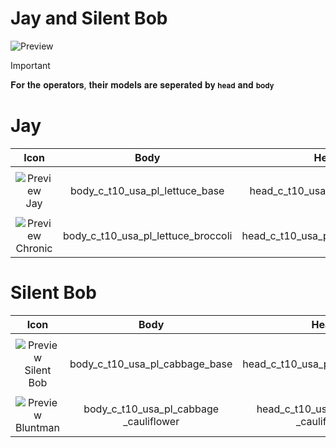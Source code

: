 # Jay and Silent Bob
![Preview](https://static.wikia.nocookie.net/fictionalcrossover/images/c/c7/Jay_%26_Silent_Bob_logo.png/revision/latest?cb=20190504225005)

> [!IMPORTANT]
> 
> 𝐅𝐨𝐫 𝐭𝐡𝐞 𝐨𝐩𝐞𝐫𝐚𝐭𝐨𝐫𝐬, 𝐭𝐡𝐞𝐢𝐫 𝐦𝐨𝐝𝐞𝐥𝐬 𝐚𝐫𝐞 𝐬𝐞𝐩𝐞𝐫𝐚𝐭𝐞𝐝 𝐛𝐲 `𝐡𝐞𝐚𝐝` 𝐚𝐧𝐝 `𝐛𝐨𝐝𝐲`
>

# Jay

| Icon | Body | Head | Arms
| :--: | :--: | :--: | :--:
| | | | | 
| ![Preview](https://stockpile.detonated.com/static/bundle_images/resized/bo6cac0167d816be9450cb3f4fd1bd23f3d5d567e3d181842d24563aee2c58d0355_large.webp) <br>Jay | body_c_t10_usa_pl_lettuce_base | head_c_t10_usa_pl_lettuce_base | vm_c_t10_usa_pl_lettuce_base |
| | | | | 
| ![Preview](https://stockpile.detonated.com/static/bundle_images/resized/bo67fb73519139e11c2dc4ad69d5d22b25cdfeceac9f099255c6f196e6a9874882d_large.webp) <br>Chronic | body_c_t10_usa_pl_lettuce_broccoli | head_c_t10_usa_pl_lettuce_broccoli | vm_c_t10_usa_pl_lettuce_broccoli |

# Silent Bob

| Icon | Body | Head | Arms
| :--: | :--: | :--: | :--:
| | | | | 
| ![Preview](https://stockpile.detonated.com/static/bundle_images/resized/bo69b392e555f01074f23225f316088a19f8ef8d5346114b4f84a929c0b3b420012_large.webp) <br>Silent Bob | body_c_t10_usa_pl_cabbage_base | head_c_t10_usa_pl_cabbage_base | vm_c_t10_usa_pl_cabbage_base |
| | | | | 
| ![Preview](https://stockpile.detonated.com/static/bundle_images/resized/bo6a9b0f61304a206f13cae6b12419c300d1d9bbf7a2263470595ca905cf9632798_large.webp) <br>Bluntman | body_c_t10_usa_pl_cabbage<br>_cauliflower | head_c_t10_usa_pl_cabbage<br>_cauliflower | vm_c_t10_usa_pl_cabbage<br>_cauliflower |
